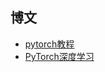 ## 博文
- [pytorch教程](https://blog.csdn.net/vincent_duan/category_11395942.html)
- [PyTorch深度学习](https://blog.csdn.net/weixin_48261286/category_11433646.html?spm=1001.2014.3001.5482)
